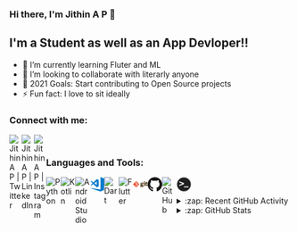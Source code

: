 ### Hi there, I'm Jithin A P 👋

## I'm a Student as well as an App Devloper!!

- 🌱 I’m currently learning Fluter and ML 
- 👯 I’m looking to collaborate with literarly anyone
- 🥅 2021 Goals: Start contributing to Open Source projects
- ⚡ Fun fact: I love to sit ideally


### Connect with me:

[<img align="left" alt="Jithin A P | Twitter" width="22px" src="https://cdn.jsdelivr.net/npm/simple-icons@v3/icons/twitter.svg" />][twitter]
[<img align="left" alt="Jithin A P | LinkedIn" width="22px" src="https://cdn.jsdelivr.net/npm/simple-icons@v3/icons/linkedin.svg" />][linkedin]
[<img align="left" alt="Jithin A P | Instagram" width="22px" src="https://cdn.jsdelivr.net/npm/simple-icons@v3/icons/instagram.svg" />][instagram]

<br />

### Languages and Tools:

<img align="left" alt="Python" width="26px" src="https://user-images.githubusercontent.com/53345340/97080784-a4381900-161b-11eb-8902-caf679118883.png" />
<img align="left" alt="Kotlin" width="26px" src="https://user-images.githubusercontent.com/53345340/97080621-57077780-161a-11eb-923f-c24ece3f1c29.png" />
<img align="left" alt="Android Studio" width="26px" src="https://user-images.githubusercontent.com/53345340/97080683-cf6e3880-161a-11eb-8f99-983e682f755f.png" />
<img align="left" alt="Visual Studio Code" width="26px" src="https://raw.githubusercontent.com/github/explore/80688e429a7d4ef2fca1e82350fe8e3517d3494d/topics/visual-studio-code/visual-studio-code.png" />
<img align="left" alt="Dart " width="26px" src="https://user-images.githubusercontent.com/53345340/97080591-19a2ea00-161a-11eb-8bd9-2a0f8110e2a8.png" />
<img align="left" alt="Flutter " width="26px" src="https://user-images.githubusercontent.com/53345340/97080345-40f8b780-1618-11eb-9536-132c61e66eca.png" />
<img align="left" alt="Git" width="26px" src="https://raw.githubusercontent.com/github/explore/80688e429a7d4ef2fca1e82350fe8e3517d3494d/topics/git/git.png" />
<img align="left" alt="GitHub" width="26px" src="https://raw.githubusercontent.com/github/explore/78df643247d429f6cc873026c0622819ad797942/topics/github/github.png" />
<img align="left" alt="GitHub" width="26px" src="https://user-images.githubusercontent.com/53345340/97080727-3a1f7400-161b-11eb-9405-07a37f3fe43d.png" />
<img align="left" alt="Terminal" width="26px" src="https://raw.githubusercontent.com/github/explore/80688e429a7d4ef2fca1e82350fe8e3517d3494d/topics/terminal/terminal.png" />

<br />
<br />

<details>
  <summary>:zap: Recent GitHub Activity</summary>
<!--START_SECTION:activity-->
</details>

<details>
  <summary>:zap: GitHub Stats</summary>

  <img align="left" alt="Jithin-A-P's GitHub Stats" src="https://github-readme-stats.vercel.app/api?username=Jithin-A-P&show_icons=true&hide_border=true&count_private=true" />

</details>

[twitter]: https://twitter.com/Jithin_A_P
[instagram]: https://instagram.com/jithin._._
[linkedin]: https://linkedin.com/in/jithin-a-p
